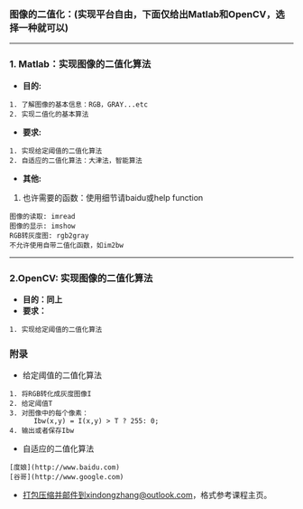 ### 图像的二值化：(实现平台自由，下面仅给出Matlab和OpenCV，选择一种就可以)

***

### 1. Matlab：实现图像的二值化算法
* **目的:**
```
1. 了解图像的基本信息：RGB，GRAY...etc
2. 实现二值化的基本算法
```

* **要求:**

```
1. 实现给定阈值的二值化算法
2. 自适应的二值化算法：大津法，智能算法
```

* **其他:**

1. 也许需要的函数：使用细节请baidu或help function
```
图像的读取: imread
图像的显示: imshow
RGB转灰度图: rgb2gray
不允许使用自带二值化函数，如im2bw
```

***

### 2.OpenCV: 实现图像的二值化算法
* **目的：同上**
* **要求：**
```
1. 实现给定阈值的二值化算法
```

### 附录

* 给定阈值的二值化算法

```
1. 将RGB转化成灰度图像I
2. 给定阈值T
3. 对图像中的每个像素：
      Ibw(x,y) = I(x,y) > T ? 255: 0;
4. 输出或者保存Ibw
```

* 自适应的二值化算法

```
[度娘](http://www.baidu.com)
[谷哥](http://www.google.com)
```

* 打包压缩并邮件到xindongzhang@outlook.com，格式参考课程主页。